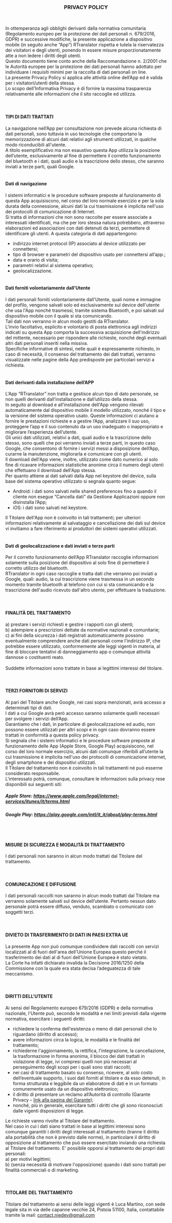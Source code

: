 <h3 align="center">PRIVACY POLICY</h3> <br />

In ottemperanza agli obblighi derivanti dalla normativa comunitaria (Regolamento europeo per la protezione dei dati personali n. 679/2016, GDPR) e successive modifiche, la presente applicazione a dispositivo mobile (in seguito anche “App”) RTranslator rispetta e tutela la riservatezza dei visitatori e degli utenti, ponendo in essere misure proporzionatamente atte a non ledere i diritti degli utenti.<br /> 
Questo documento tiene conto anche della Raccomandazione n. 2/2001 che le Autorità europee per la protezione dei dati personali hanno adottato per individuare i requisiti minimi per la raccolta di dati personali on line. <br />
La presente Privacy Policy si applica alle attività online dell’App ed è valida per i visitatori/utenti della stessa.<br />
Lo scopo dell'Informativa Privacy è di fornire la massima trasparenza relativamente alle informazioni che il sito raccoglie ed utilizza.
<br /><br /><br />

#### TIPI DI DATI TRATTATI
La navigazione nell’App per consultazione non prevede alcuna richiesta di dati personali, sono tuttavia in uso tecnologie che comportano la memorizzazione di alcuni dati relativi agli strumenti utilizzati, in qualche modo riconducibili all'utente.<br />
A titolo esemplificativo ma non esaustivo questa App utilizza la posizione dell’utente, esclusivamente al fine di permettere il corretto funzionamento del bluetooth e i dati, quali audio e la trascrizione dello stesso, che saranno inviati a terze parti, quali Google.
<br /><br />

#### Dati di navigazione
I sistemi informatici e le procedure software preposte al funzionamento di questa App acquisiscono, nel corso del loro normale esercizio e per la sola durata della connessione, alcuni dati la cui trasmissione è implicita nell'uso dei protocolli di comunicazione di Internet.<br />
Si tratta di informazioni che non sono raccolte per essere associate a interessati identificati, ma che per loro stessa natura potrebbero, attraverso elaborazioni ed associazioni con dati detenuti da terzi, permettere di identificare gli utenti. A questa categoria di dati appartengono:
- indirizzo internet protocol (IP) associato al device utilizzato per connettersi;
- tipo di browser e parametri del dispositivo usato per connettersi all’app.;
- data e orario di visita;
- parametri relativi al sistema operativo;
- geolocalizzazione.
<br /><br />

#### Dati forniti volontariamente dall'Utente
I dati personali forniti volontariamente dall'Utente, quali nome e immagine del profilo, vengono salvati solo ed esclusivamente sul device dell'utente che usa l'App nonché trasmessi, tramite sistema Bluetooth, e poi salvati sul dispositivo mobile con il quale si sta comunicando. <br />
Tali dati non verranno in alcun modo gestiti da RTranslator.<br />
L'invio facoltativo, esplicito e volontario di posta elettronica agli indirizzi indicati su questa App comporta la successiva acquisizione dell'indirizzo del mittente, necessario per rispondere alle richieste, nonché degli eventuali altri dati personali inseriti nella missiva.<br />
Specifiche informative di sintesi, nelle quali è espressamente richiesto, in caso di necessità, il consenso del trattamento dei dati trattati, verranno visualizzate nelle pagine della App predisposte per particolari servizi a richiesta.
<br /><br />

#### Dati derivanti dalla installazione dell’APP
L'App “RTranslator” non tratta e gestisce alcun tipo di dato personale, se non quelli derivanti dall’installazione e dall’utilizzo della stessa.<br />
In seguito al download e all’installazione dell'App vengono rilevati automaticamente dal dispositivo mobile il modello utilizzato, nonché il tipo e la versione del sistema operativo usato. Queste informazioni ci aiutano a fornire le prestazioni richieste e a gestire l’App, analizzare il suo uso, proteggere l’app e il suo contenuto da un uso inadeguato o inappropriato e migliorare l’esperienza dell’utente.<br />
Gli unici dati utilizzati, relativi a dati, quali audio e la trascrizione dello stesso, sono quelli che poi verranno inviati a terze parti, in questo caso Google, che consentono di fornire i servizi messi a disposizione dell’App, curarne la manutenzione, migliorarla e comunicare con gli utenti.<br />
Il download dell'App viene, inoltre, utilizzato come dato numerico al solo fine di ricavare informazioni statistiche anonime circa il numero degli utenti che effettuano il download dell'App stessa.<br />
Per quanto attiene ai dati salvati dalla App nel keystore del device, sulla base del sistema operativo utilizzato si segnala quanto segue:
- Android: i dati sono salvati nelle shared preferences fino a quando il cliente non esegue “Cancella dati” da Gestione Applicazioni oppure non disinstalla l’App;
- iOS: i dati sono salvati nel keystore. 

Il Titolare dell'App non è coinvolto in tali trattamenti; per ulteriori informazioni relativamente al salvataggio e cancellazione dei dati sul device vi invitiamo a fare riferimento ai produttori dei sistemi operativi utilizzati.
<br /><br />

#### Dati di geolocalizzazione e dati inviati e terze parti 
Per il corretto funzionamento dell’App RTranslator raccoglie informazioni solamente sulla posizione del dispositivo al solo fine di permettere il corretto utilizzo del bluetooth.<br />
RTranslator in ogni caso raccoglie e tratta dati che verranno poi inviati a Google, quali: audio, la cui trascrizione viene trasmessa in un secondo momento tramite bluetooth al telefono con cui si sta comunicando e la trascrizione dell'audio ricevuto dall'altro utente, per effettuare la traduzione.
<br /><br /><br />

#### FINALITÀ DEL TRATTAMENTO
a) prestare i servizi richiesti e gestire i rapporti con gli utenti; <br />
b) adempiere a prescrizioni dettate da normative nazionali e comunitarie; <br />
c) ai fini della sicurezza i dati registrati automaticamente possono eventualmente comprendere anche dati personali come l'indirizzo IP, che potrebbe essere utilizzato, conformemente alle leggi vigenti in materia, al fine di bloccare tentativi di danneggiamento app o comunque attività dannose o costituenti reato.
<br /><br />
Suddette informazioni sono trattate in base ai legittimi interessi del titolare.
<br /><br /><br />

#### TERZI FORNITORI DI SERVIZI 
Al pari del Titolare anche Google, nei casi sopra menzionati, avrà accesso a determinati tipi di dati.<br />
I dati a cui Google avrà però accesso saranno solamente quelli necessari per svolgere i servizi dell’App.<br />
Garantiamo che i dati, in particolare di geolocalizzazione ed audio, non possono essere utilizzati per altri scopi e in ogni caso dovranno essere trattati in conformità a questa policy privacy.<br />
Si segnala che i sistemi informatici e le procedure software preposte al funzionamento delle App (Apple Store, Google Play) acquisiscono, nel corso del loro normale esercizio, alcuni dati comunque riferibili all’utente la cui trasmissione è implicita nell'uso dei protocolli di comunicazione internet, degli smartphone e dei dispositivi utilizzati.<br />
Il Titolare del trattamento non è coinvolto in tali trattamenti né può esserne considerato responsabile.<br />
L'interessato potrà, comunque, consultare le informazioni sulla privacy rese disponibili sui seguenti siti: <br />
##### Apple Store: https://www.apple.com/legal/internet-services/itunes/it/terms.html
##### Google Play: https://play.google.com/intl/it_it/about/play-terms.html
<br /><br />

#### MISURE DI SICUREZZA E MODALITÀ DI TRATTAMENTO
I dati personali non saranno in alcun modo trattati dal Titolare del trattamento.
<br /><br /><br />

#### COMUNICAZIONE E DIFFUSIONE
I dati personali raccolti non saranno in alcun modo trattati dal Titolare ma verranno solamente salvati sul device dell’utente. Pertanto nessun dato personale potrà essere diffuso, venduto, scambiato o comunicato con soggetti terzi.
<br /><br /><br />

#### DIVIETO DI TRASFERIMENTO DI DATI IN PAESI EXTRA UE
La presente App non può comunque condividere dati raccolti con servizi localizzati al di fuori dell'area dell'Unione Europea questo perché il trasferimento dei dati al di fuori dell’Unione Europea è stato vietato. <br />
La Corte ha infatti dichiarato invalida la Decisione 2016/1250 della Commissione con la quale era stata decisa l’adeguatezza di tale meccanismo. 
<br /><br /><br />

#### DIRITTI DELL'UTENTE
Ai sensi del Regolamento europeo 679/2016 (GDPR) e della normativa nazionale, l'Utente può, secondo le modalità e nei limiti previsti dalla vigente normativa, esercitare i seguenti diritti: 
- richiedere la conferma dell'esistenza o meno di dati personali che lo riguardano (diritto di accesso);
- avere informazioni circa la logica, le modalità e le finalità del trattamento;
- richiederne l'aggiornamento, la rettifica, l'integrazione, la cancellazione, la trasformazione in forma anonima, il blocco dei dati trattati in violazione di legge, ivi compresi quelli non più necessari al perseguimento degli scopi per i quali sono stati raccolti;
- nei casi di trattamento basato su consenso, ricevere, al solo costo dell’eventuale supporto, i suoi dati forniti al titolare e da esso detenuti, in forma strutturata e leggibile da un elaboratore di dati e in un formato comunemente usato da un dispositivo elettronico;
- il diritto di presentare un reclamo all’Autorità di controllo (Garante Privacy – <a href="http://www.garanteprivacy.it/web/guest/home/docweb/-/docweb-display/docweb/4535524" target="_blank" rel="noopener noreferrer">link alla pagina del Garante</a>); 
- nonché, più in generale, esercitare tutti i diritti che gli sono riconosciuti dalle vigenti disposizioni di legge.

Le richieste vanno rivolte al Titolare del trattamento. <br />
Nel caso in cui i dati siano trattati in base ai legittimi interessi sono comunque garantiti i diritti degli interessati al trattamento (tranne il diritto alla portabilità che non è previsto dalle norme), in particolare il diritto di opposizione al trattamento che può essere esercitato inviando una richiesta al Titolare del trattamento. E' possibile opporsi al trattamento dei propri dati personali:<br />
a) per motivi legittimi;<br />
b) (senza necessità di motivare l'opposizione) quando i dati sono trattati per finalità commerciali o di marketing.
<br /><br /><br />

#### TITOLARE DEL TRATTAMENTO
Titolare del trattamento ai sensi delle leggi vigenti è Luca Martino, con sede legale sita in via delle capanne vecchie 24, Pistoia 51100, Italia, contattabile tramite la mail: contact.niedev@gmail.com

